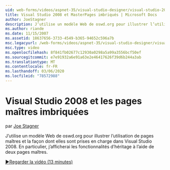 ```yaml
---
uid: web-forms/videos/aspnet-35/visual-studio-designer/visual-studio-2008-and-nested-masterpages
title: Visual Studio 2008 et MasterPages imbriqués | Microsoft Docs
author: JoeStagner
description: J’utilise un modèle Web de oswd.org pour illustrer l’utilisation de pages maîtres et la façon dont elles sont prises en charge dans Visual Studio 2008. En particulier, je vais montrer th...
ms.author: riande
ms.date: 11/15/2007
ms.assetid: 18637656-3733-4549-b365-94652c596a7b
msc.legacyurl: /web-forms/videos/aspnet-35/visual-studio-designer/visual-studio-2008-and-nested-masterpages
msc.type: video
ms.openlocfilehash: 8f841fb02677c12930a0298a5a99a3556bcf50ef
ms.sourcegitcommit: e7e91932a6e91a63e2e46417626f39d6b244a3ab
ms.translationtype: MT
ms.contentlocale: fr-FR
ms.lasthandoff: 03/06/2020
ms.locfileid: "78572988"
---
```

# <a name="visual-studio-2008-and-nested-masterpages"></a>Visual Studio 2008 et les pages maîtres imbriquées

par [Joe Stagner](https://github.com/JoeStagner)

J’utilise un modèle Web de oswd.org pour illustrer l’utilisation de pages maîtres et la façon dont elles sont prises en charge dans Visual Studio 2008. En particulier, j’afficherai les fonctionnalités d’héritage à l’aide de deux pages maîtres.

[&#9654;Regarder la vidéo (13 minutes)](https://channel9.msdn.com/Blogs/ASP-NET-Site-Videos/visual-studio-2008-and-nested-masterpages)
